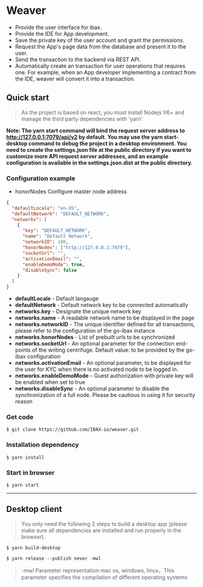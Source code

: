 # Weaver

- Provide the user interface for ibax.
- Provide the IDE for App development.
- Save the private key of the user account and grant the permissions.
- Request the App's page data from the database and present it to the user.
- Send the transaction to the backend via REST API.
- Automatically create an transaction for user operations that requires one. For example, when an App developer implementing a contract from the IDE, weaver will convert it into a transaction.

## Quick start

> As the project is based on react, you must install Nodejs V6+ and manage the third party dependencies with 'yarn'

**Note: The yarn start command will bind the request server address to http://127.0.0.1:7079/api/v2 by default. You may use the yarn start-desktop command to debug the project in a desktop environment. You need to create the settings.json file at the public directory if you want to customize more API request server addresses, and an example configuration is available in the settings.json.dist at the public directory.**

### Configuration example

- honorNodes Configure master node address

```json
{
  "defaultLocale": "en-US",
  "defaultNetwork": "DEFAULT_NETWORK",
  "networks": [
    {
      "key": "DEFAULT_NETWORK",
      "name": "Default Network",
      "networkID": 100,
      "honorNodes": ["http://127.0.0.1:7079"],
      "socketUrl": "",
      "activationEmail": "",
      "enableDemoMode": true,
      "disableSync": false
    }
  ]
}
```

- **defaultLocale** - Default langauge
- **defaultNetwork** - Default network key to be connected automatically
- **networks.key** - Designate the unique network key
- **networks.name** - A readable network name to be displayed in the page
- **networks.networkID** - The unique identifier defined for all transactions, please refer to the configuration of the go-ibax instance
- **networks.honorNodes** - List of prebuilt urls to be synchronized
- **networks.socketUrl** - An optional parameter for the connection end-points of the writing centrifuge. Default value: to be provided by the go-ibax configuration
- **networks.activationEmail** - An optional parameter, to be displayed for the user for KYC when there is no activated node to be logged in.
- **networks.enableDemoMode** - Guest authorization with private key will be enabled when set to true
- **networks.disableSync** - An optional parameter to disable the synchronization of a full node. Please be cautious in using it for security reason

### Get code

`$ git clone https://github.com/IBAX-io/weaver.git`

### Installation dependency

`$ yarn install`

### Start in browser

`$ yarn start`

---

## Desktop client

> You only need the following 2 steps to build a desktop app (please make sure all dependencies are installed and run properly in the browser).

`$ yarn build-desktop`

`$ yarn release --publish never -mwl`

> -mwl Parameter representation mac os, windows, linux，This parameter specifies the compilation of different operating systems
